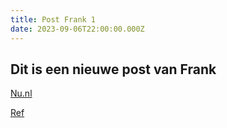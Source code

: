 ```yaml
---
title: Post Frank 1
date: 2023-09-06T22:00:00.000Z
---
```


## Dit is een nieuwe post van Frank

[Nu.nl](https://nu.nl "Nu.nl")

[Ref](https://frankjmb.github.io/my-tina-app/posts/post-by-localhost-4001-admin/ "Ref post")
